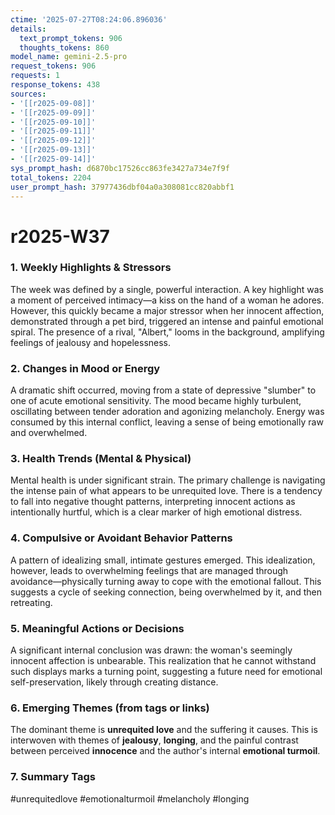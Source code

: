 ```yaml
---
ctime: '2025-07-27T08:24:06.896036'
details:
  text_prompt_tokens: 906
  thoughts_tokens: 860
model_name: gemini-2.5-pro
request_tokens: 906
requests: 1
response_tokens: 438
sources:
- '[[r2025-09-08]]'
- '[[r2025-09-09]]'
- '[[r2025-09-10]]'
- '[[r2025-09-11]]'
- '[[r2025-09-12]]'
- '[[r2025-09-13]]'
- '[[r2025-09-14]]'
sys_prompt_hash: d6870bc17526cc863fe3427a734e7f9f
total_tokens: 2204
user_prompt_hash: 37977436dbf04a0a308081cc820abbf1
---
```

# r2025-W37

### 1. Weekly Highlights & Stressors
The week was defined by a single, powerful interaction. A key highlight was a moment of perceived intimacy—a kiss on the hand of a woman he adores. However, this quickly became a major stressor when her innocent affection, demonstrated through a pet bird, triggered an intense and painful emotional spiral. The presence of a rival, "Albert," looms in the background, amplifying feelings of jealousy and hopelessness.

### 2. Changes in Mood or Energy
A dramatic shift occurred, moving from a state of depressive "slumber" to one of acute emotional sensitivity. The mood became highly turbulent, oscillating between tender adoration and agonizing melancholy. Energy was consumed by this internal conflict, leaving a sense of being emotionally raw and overwhelmed.

### 3. Health Trends (Mental & Physical)
Mental health is under significant strain. The primary challenge is navigating the intense pain of what appears to be unrequited love. There is a tendency to fall into negative thought patterns, interpreting innocent actions as intentionally hurtful, which is a clear marker of high emotional distress.

### 4. Compulsive or Avoidant Behavior Patterns
A pattern of idealizing small, intimate gestures emerged. This idealization, however, leads to overwhelming feelings that are managed through avoidance—physically turning away to cope with the emotional fallout. This suggests a cycle of seeking connection, being overwhelmed by it, and then retreating.

### 5. Meaningful Actions or Decisions
A significant internal conclusion was drawn: the woman's seemingly innocent affection is unbearable. This realization that he cannot withstand such displays marks a turning point, suggesting a future need for emotional self-preservation, likely through creating distance.

### 6. Emerging Themes (from tags or links)
The dominant theme is **unrequited love** and the suffering it causes. This is interwoven with themes of **jealousy**, **longing**, and the painful contrast between perceived **innocence** and the author's internal **emotional turmoil**.

### 7. Summary Tags
#unrequitedlove #emotionalturmoil #melancholy #longing